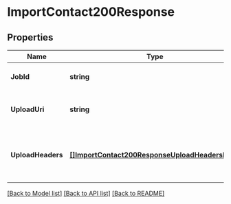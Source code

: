 # ImportContact200Response

## Properties

Name | Type | Description | Notes
------------ | ------------- | ------------- | -------------
**JobId** | **string** | The ID of the import job. |[optional] 
**UploadUri** | **string** | The URI to PUT the upload file to. |[optional] 
**UploadHeaders** | [**[]ImportContact200ResponseUploadHeadersInner**](ImportContact200ResponseUploadHeadersInner.md) | A list of headers that must be included in PUT request. |[optional] 

[[Back to Model list]](../README.md#documentation-for-models) [[Back to API list]](../README.md#documentation-for-api-endpoints) [[Back to README]](../README.md)


